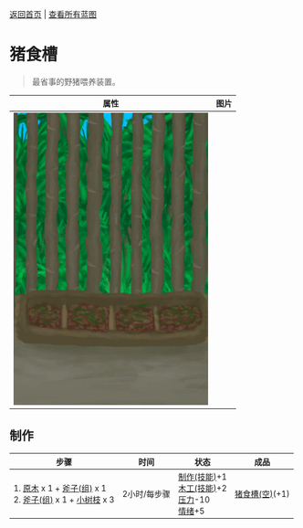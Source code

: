 [返回首页](index.md)   |  [查看所有蓝图](blueprint.md)
# 猪食槽  
> 最省事的野猪喂养装置。  
  
  属性  |   图片   
 ----  |  ----:   
   |  ![](Sprite/BoarFeeder.png)   
  
## 制作  
步骤  |  时间  |  状态  |  成品  
----  |  ----  |  ----  |  ----  
1. [原木](Log.md) x 1 + [斧子(组)](GpTag_Axe.md) x 1<br>2. [斧子(组)](GpTag_Axe.md) x 1 + [小树枝](Sticks.md) x 3  |  2小时/每步骤  |  [制作(技能)](Skill_Crafting.md)+1<br>[木工(技能)](Skill_Woodworking.md)+2<br>[压力](Stress.md)-10<br>[情绪](Morale.md)+5  |  [猪食槽(空)](BoarFeederEmpty.md)(+1)  
